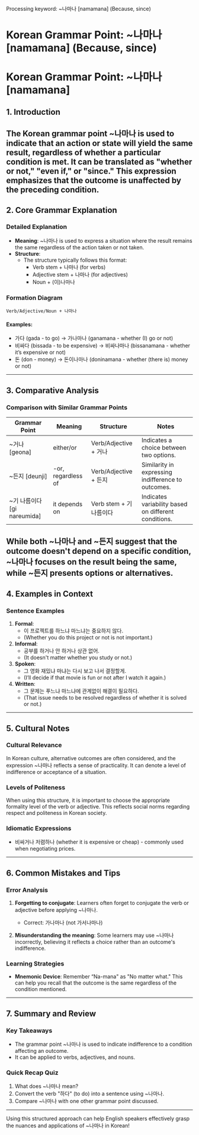 Processing keyword: ~나마나 [namamana] (Because, since)
# Korean Grammar Point: ~나마나 [namamana] (Because, since)
# Korean Grammar Point: ~나마나 [namamana] 
## 1. Introduction
The Korean grammar point ~나마나 is used to indicate that an action or state will yield the same result, regardless of whether a particular condition is met. It can be translated as "whether or not," "even if," or "since." This expression emphasizes that the outcome is unaffected by the preceding condition.
---
## 2. Core Grammar Explanation
### Detailed Explanation
- **Meaning**: ~나마나 is used to express a situation where the result remains the same regardless of the action taken or not taken.
- **Structure**: 
  - The structure typically follows this format:
    - Verb stem + 나마나 (for verbs)
    - Adjective stem + 나마나 (for adjectives)
    - Noun + (이)나마나
### Formation Diagram
```
Verb/Adjective/Noun + 나마나
```
#### Examples:
- 가다 (gada - to go) → 가나마나 (ganamana - whether (I) go or not)
- 비싸다 (bissada - to be expensive) → 비싸나마나 (bissanamana - whether it’s expensive or not)
- 돈 (don - money) → 돈이나마나 (doninamana - whether (there is) money or not)
---
## 3. Comparative Analysis
### Comparison with Similar Grammar Points
| Grammar Point | Meaning                | Structure                     | Notes                                         |
|---------------|------------------------|-------------------------------|-----------------------------------------------|
| ~거나 [geona] | either/or              | Verb/Adjective + 거나         | Indicates a choice between two options.      |
| ~든지 [deunji] | -or, regardless of     | Verb/Adjective + 든지         | Similarity in expressing indifference to outcomes. |
| ~기 나름이다 [gi nareumida] | it depends on        | Verb stem + 기 나름이다      | Indicates variability based on different conditions. |
While both ~나마나 and ~든지 suggest that the outcome doesn't depend on a specific condition, ~나마나 focuses on the result being the same, while ~든지 presents options or alternatives.
---
## 4. Examples in Context
### Sentence Examples
1. **Formal**: 
   - 이 프로젝트를 하느냐 마느냐는 중요하지 않다.
   - (Whether you do this project or not is not important.)
2. **Informal**: 
   - 공부를 하거나 안 하거나 상관 없어.
   - (It doesn't matter whether you study or not.)
3. **Spoken**: 
   - 그 영화 재밌냐 마냐는 다시 보고 나서 결정할게.
   - (I’ll decide if that movie is fun or not after I watch it again.)
4. **Written**: 
   - 그 문제는 푸느냐 마느냐에 관계없이 해결이 필요하다.
   - (That issue needs to be resolved regardless of whether it is solved or not.)
---
## 5. Cultural Notes
### Cultural Relevance
In Korean culture, alternative outcomes are often considered, and the expression ~나마나 reflects a sense of practicality. It can denote a level of indifference or acceptance of a situation. 
### Levels of Politeness
When using this structure, it is important to choose the appropriate formality level of the verb or adjective. This reflects social norms regarding respect and politeness in Korean society.
### Idiomatic Expressions
- 비싸거나 저렴하나 (whether it is expensive or cheap) - commonly used when negotiating prices.
---
## 6. Common Mistakes and Tips
### Error Analysis
1. **Forgetting to conjugate**: Learners often forget to conjugate the verb or adjective before applying ~나마나.
   - Correct: 가나마나 (not 가서나마나)
   
2. **Misunderstanding the meaning**: Some learners may use ~나마나 incorrectly, believing it reflects a choice rather than an outcome's indifference.
### Learning Strategies
- **Mnemonic Device**: Remember “Na-mana" as "No matter what." This can help you recall that the outcome is the same regardless of the condition mentioned.
---
## 7. Summary and Review
### Key Takeaways
- The grammar point ~나마나 is used to indicate indifference to a condition affecting an outcome.
- It can be applied to verbs, adjectives, and nouns.
### Quick Recap Quiz
1. What does ~나마나 mean?
2. Convert the verb "하다" (to do) into a sentence using ~나마나.
3. Compare ~나마나 with one other grammar point discussed.
--- 
Using this structured approach can help English speakers effectively grasp the nuances and applications of ~나마나 in Korean!
